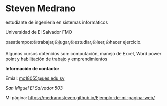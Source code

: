 # Steven Medrano
estudiante de ingenieria en sistemas informáticos

Universidad de El Salvador FMO

pasatiempos:👍trabajar,👍jugar,👍estudiar,👍leer,👍hacer ejercicio. 

Algunos cursos obtenidos son: computación, manejo de Excel, Word power point y habilitación de trabajo y emprendimientos 

**Información de contacto:**

Emial: mc18055@ues.edu.sv


*San Miguel*
*El Salvador*
*503*

Mi página: https://medranosteven.github.io/Ejemplo-de-mi-pagina-web/
